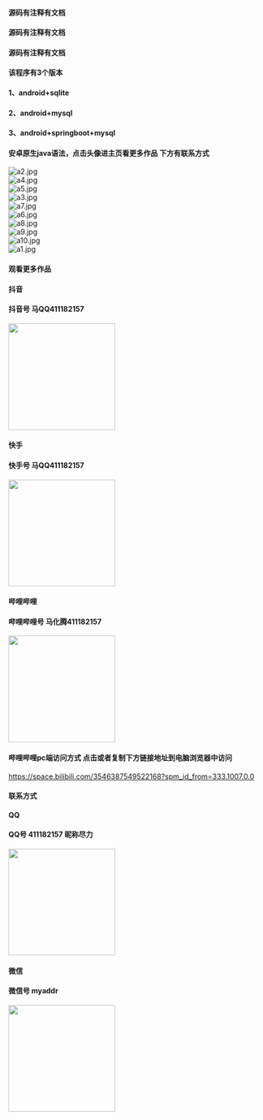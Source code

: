 #### 源码有注释有文档
#### 源码有注释有文档
#### 源码有注释有文档
#### 该程序有3个版本
#### 1、android+sqlite
#### 2、android+mysql
#### 3、android+springboot+mysql
#### 安卓原生java语法，点击头像进主页看更多作品 下方有联系方式
 <img src='https://img.alicdn.com/imgextra/i3/1658540494/O1CN01ujgb5j1FWIbKPPvtG_!!1658540494.jpg' alt='a2.jpg' /></br> 
 <img src='https://img.alicdn.com/imgextra/i4/1658540494/O1CN01KsVKOD1FWIbORZlAZ_!!1658540494.jpg' alt='a4.jpg' /></br> 
 <img src='https://img.alicdn.com/imgextra/i2/1658540494/O1CN01rO7LdY1FWIbMOAVv8_!!1658540494.jpg' alt='a5.jpg' /></br> 
 <img src='https://img.alicdn.com/imgextra/i3/1658540494/O1CN01jv2Kth1FWIbMOBmvt_!!1658540494.jpg' alt='a3.jpg' /></br> 
 <img src='https://img.alicdn.com/imgextra/i3/1658540494/O1CN01xTfbvO1FWIbL4DR5w_!!1658540494.jpg' alt='a7.jpg' /></br> 
 <img src='https://img.alicdn.com/imgextra/i3/1658540494/O1CN010zf1vo1FWIbLuheHk_!!1658540494.jpg' alt='a6.jpg' /></br> 
 <img src='https://img.alicdn.com/imgextra/i4/1658540494/O1CN01Iseu8E1FWIbLukGTi_!!1658540494.jpg' alt='a8.jpg' /></br> 
 <img src='https://img.alicdn.com/imgextra/i4/1658540494/O1CN01AtIzIQ1FWIbMODCFo_!!1658540494.jpg' alt='a9.jpg' /></br> 
 <img src='https://img.alicdn.com/imgextra/i1/1658540494/O1CN01PEe3w71FWIbNhfvk1_!!1658540494.jpg' alt='a10.jpg' /></br> 
 <img src='https://img.alicdn.com/imgextra/i3/1658540494/O1CN0143qCeC1FWIbICzw2j_!!1658540494.jpg' alt='a1.jpg' /></br>
#### 观看更多作品

#### 抖音
#### 抖音号  马QQ411182157
<img src="https://gitee.com/QQ411182157/mingpian/raw/master/douyin.png" width="210px">

#### 快手
#### 快手号  马QQ411182157

<img src="https://gitee.com/QQ411182157/mingpian/raw/master/kuaishou.jpg" width="210px">

#### 哔哩哔哩
#### 哔哩哔哩号  马化腾411182157

<img src="https://gitee.com/QQ411182157/mingpian/raw/master/bili.png" width="210px">

#### 哔哩哔哩pc端访问方式 点击或者复制下方链接地址到电脑浏览器中访问

https://space.bilibili.com/3546387549522168?spm_id_from=333.1007.0.0


#### 联系方式
#### QQ
#### QQ号 411182157 昵称尽力

<img src="https://gitee.com/QQ411182157/mingpian/raw/master/qq.jpg" width="210px">

#### 微信
#### 微信号 myaddr

<img src="https://gitee.com/QQ411182157/mingpian/raw/master/weixin.png" width="210px">

